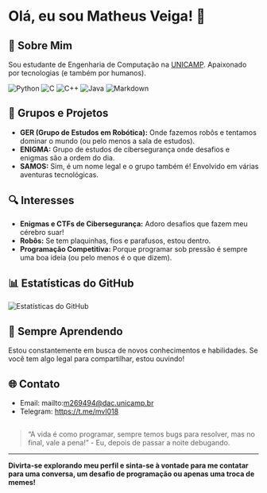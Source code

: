 # Olá, eu sou Matheus Veiga! 👋

## 🚀 Sobre Mim

Sou estudante de Engenharia de Computação na [UNICAMP](https://www.unicamp.br/). Apaixonado por tecnologias (e também por humanos).

![Python](https://img.shields.io/badge/Python-3776AB?style=for-the-badge&logo=python&logoColor=white)
![C](https://img.shields.io/badge/C-A8B9CC?style=for-the-badge&logo=c&logoColor=white)
![C++](https://img.shields.io/badge/C++-00599C?style=for-the-badge&logo=c%2B%2B&logoColor=white)
![Java](https://img.shields.io/badge/Java-ED8B00?style=for-the-badge&logo=java&logoColor=white)
![Markdown](https://img.shields.io/badge/Markdown-000000?style=for-the-badge&logo=markdown&logoColor=white)

## 🤖 Grupos e Projetos

- **GER (Grupo de Estudos em Robótica):** Onde fazemos robôs e tentamos dominar o mundo (ou pelo menos a sala de estudos).
- **ENIGMA:** Grupo de estudos de cibersegurança onde desafios e enigmas são a ordem do dia.
- **SAMOS:** Sim, é um nome legal e o grupo também é! Envolvido em várias aventuras tecnológicas.

## 🔍 Interesses

- **Enigmas e CTFs de Cibersegurança:** Adoro desafios que fazem meu cérebro suar!
- **Robôs:** Se tem plaquinhas, fios e parafusos, estou dentro.
- **Programação Competitiva:** Porque programar sob pressão é sempre uma boa ideia (ou pelo menos é o que dizem).

## 📊 Estatísticas do GitHub

![Estatísticas do GitHub](https://github-readme-stats.vercel.app/api?username=mvl18&show_icons=true&theme=dracula)

## 🌱 Sempre Aprendendo

Estou constantemente em busca de novos conhecimentos e habilidades. Se você tem algo legal para compartilhar, estou ouvindo!

## 🌐 Contato

- Email: mailto:m269494@dac.unicamp.br
- Telegram: https://t.me/mvl018

## 

> “A vida é como programar, sempre temos bugs para resolver, mas no final, vale a pena!” - Eu, depois de passar a noite debugando.

---

**Divirta-se explorando meu perfil e sinta-se à vontade para me contatar para uma conversa, um desafio de programação ou apenas uma troca de memes!**

